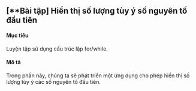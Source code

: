 ## [**Bài tập] Hiển thị số lượng tùy ý số nguyên tố đầu tiên
#### Mục tiêu
Luyện tập sử dụng cấu trúc lặp for/while.

#### Mô tả
Trong phần này, chúng ta sẽ phát triển một ứng dụng cho phép hiển thị số lượng tùy ý các số nguyên tố đầu tiên.
